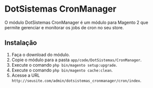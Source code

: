 # DotSistemas CronManager

O módulo DotSistemas CronManager é um módulo para Magento 2 que permite gerenciar e monitorar os jobs de cron no seu store.

## Instalação

1. Faça o download do módulo.
2. Copie o módulo para a pasta `app/code/DotSistemas/CronManager`.
3. Execute o comando `php bin/magento setup:upgrade`.
4. Execute o comando `php bin/magento cache:clean`.
5. Acesse a URL `http://seusite.com/admin/dotsistemas_cronmanager/cron/index`. 
